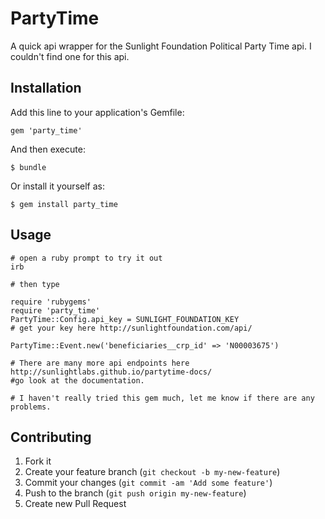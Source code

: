 # PartyTime

A quick api wrapper for the Sunlight Foundation Political Party Time api.  I couldn't find one for this api.

## Installation

Add this line to your application's Gemfile:

    gem 'party_time'

And then execute:

    $ bundle

Or install it yourself as:

    $ gem install party_time

## Usage
    # open a ruby prompt to try it out
    irb

    # then type

    require 'rubygems'
    require 'party_time'
    PartyTime::Config.api_key = SUNLIGHT_FOUNDATION_KEY
    # get your key here http://sunlightfoundation.com/api/

    PartyTime::Event.new('beneficiaries__crp_id' => 'N00003675') 

    # There are many more api endpoints here http://sunlightlabs.github.io/partytime-docs/
    #go look at the documentation.

    # I haven't really tried this gem much, let me know if there are any problems.

## Contributing

1. Fork it
2. Create your feature branch (`git checkout -b my-new-feature`)
3. Commit your changes (`git commit -am 'Add some feature'`)
4. Push to the branch (`git push origin my-new-feature`)
5. Create new Pull Request
